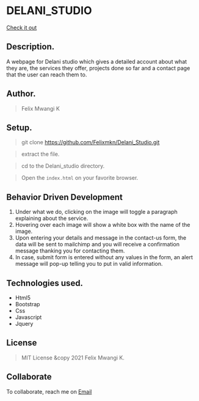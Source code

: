 # DELANI_STUDIO

[Check it out](https://felixmkn.github.io/Delani_Studio/)


## Description.

A webpage for Delani studio which gives a detailed account about what they are, the services they offer, projects done so far and a contact page that the user can reach them to.

## Author.

> Felix Mwangi K


## Setup.

> git clone https://github.com/Felixmkn/Delani_Studio.git

> extract the file.

> cd to the Delani_studio directory.

> Open the `index.html` on your favorite browser.

## Behavior Driven Development

1.  Under what we do, clicking on the image will toggle a paragraph explaining about the service.
2.  Hovering over each image will show a white box with the name of the image.
3.  Upon entering your details and message in the contact-us form, the data will be sent to mailchimp and you   will receive a confirmation message thanking you for contacting them.
4.  In case, submit form is entered without any values in the form, an alert message will pop-up telling you to put in valid information.
    

## Technologies used.

- Html5
- Bootstrap
- Css
- Javascript
- Jquery
  

## License

> MIT License &copy 2021 Felix Mwangi K.


## Collaborate

To collaborate, reach me on [Email](felixmkn@gmail.com)
